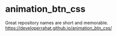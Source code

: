 # animation_btn_css
Great repository names are short and memorable. 
https://developerrahat.github.io/animation_btn_css/
